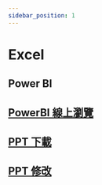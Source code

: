 ```yaml
---
sidebar_position: 1
---
```


# Excel

## Power BI

## [PowerBI 線上瀏覽](https://brid.gq/p)

## [PPT 下載](hhttps://brid.gq/ex)

## [PPT 修改](https://brid.gq/finalppt)
